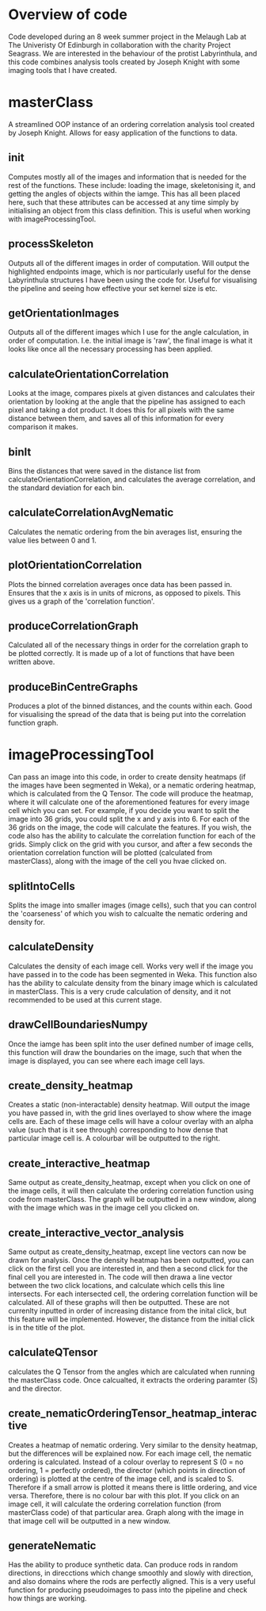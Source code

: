 # Overview of code

Code developed during an 8 week summer project in the Melaugh Lab at The Univeristy Of Edinburgh in collaboration with the charity Project Seagrass. 
We are interested in the behaviour of the protist Labyrinthula, and this code combines analysis tools created by Joseph Knight with some imaging tools that I have created.

# **masterClass**

A streamlined OOP instance of an ordering correlation analysis tool created by Joseph Knight. Allows for easy application of the functions to data.

  ## __init__

  Computes mostly all of the images and information that is needed for the rest of the functions. These include: loading the image, skeletonising it, and getting the angles of objects within the iamge. This has all been placed here, such that these attributes can be accessed at any time simply by initialising an object from this class definition. This is useful when working with imageProcessingTool.

  ## processSkeleton

  Outputs all of the different images in order of computation. Will output the highlighted endpoints image, which is nor particularly useful for the dense Labyrinthula structures I have been using the code for. Useful for visualising the pipeline and seeing how effective your set kernel size is etc.

  ## getOrientationImages

  Outputs all of the different images which I use for the angle calculation, in order of computation. I.e. the initial image is 'raw', the final image is what it looks like once all the necessary processing has been applied.

  ## calculateOrientationCorrelation

  Looks at the image, compares pixels at given distances and calculates their orientation by looking at the angle that the pipeline has assigned to each pixel and taking a dot product. It does this for all pixels with the same distance between them, and saves all of this information for every comparison it makes. 

  ## binIt

  Bins the distances that were saved in the distance list from calculateOrientationCorrelation, and calculates the average correlation, and the standard deviation for each bin. 

  ## calculateCorrelationAvgNematic

  Calculates the nematic ordering from the bin averages list, ensuring the value lies between 0 and 1.

  ## plotOrientationCorrelation

  Plots the binned correlation averages once data has been passed in. Ensures that the x axis is in units of microns, as opposed to pixels. This gives us a graph of the 'correlation function'.

  ## produceCorrelationGraph

  Calculated all of the necessary things in order for the correlation graph to be plotted correctly. It is made up of a lot of functions that have been written above.

  ## produceBinCentreGraphs

  Produces a plot of the binned distances, and the counts within each. Good for visualising the spread of the data that is being put into the correlation function graph.

# imageProcessingTool

Can pass an image into this code, in order to create density heatmaps (if the images have been segmented in Weka), or a nematic ordering heatmap, which is calculated from the Q Tensor. The code will produce the heatmap, where it will calculate one of the aforementioned features for every image cell which you can set. For example, if you decide you want to split the image into 36 grids, you could split the x and y axis into 6. For each of the 36 grids on the image, the code will calculate the features. If you wish, the code also has the ability to calculate the correlation function for each of the grids. Simply click on the grid with you cursor, and after a few seconds the orientation correlation function will be plotted (calculated from masterClass), along with the image of the cell you hvae clicked on.

  ## splitIntoCells

  Splits the image into smaller images (image cells), such that you can control the 'coarseness' of which you wish to calcualte the nematic ordering and density for. 

  ## calculateDensity

  Calculates the density of each image cell. Works very well if the image you have passed in to the code has been segmented in Weka. This function also has the ability to calculate density from the binary image which is calculated in masterClass. This is a very crude calculation of density, and it not recommended to be used at this current stage.

  ## drawCellBoundariesNumpy

  Once the iamge has been split into the user defined number of image cells, this function will draw the boundaries on the image, such that when the image is displayed, you can see where each image cell lays. 

  ## create_density_heatmap

  Creates a static (non-interactable) density heatmap. Will output the image you have passed in, with the grid lines overlayed to show where the image cells are. Each of these image cells will have a colour overlay with an alpha value (such that is it see through) corresponding to how dense that particular image cell is. A colourbar will be outputted to the right. 

  ## create_interactive_heatmap

  Same output as create_density_heatmap, except when you click on one of the image cells, it will then calculate the ordering correlation function using code from masterClass. The graph will be outputted in a new window, along with the image which was in the image cell you clicked on.

  ## create_interactive_vector_analysis

  Same output as create_density_heatmap, except line vectors can now be drawn for analysis. Once the density heatmap has been outputted, you can click on the first cell you are interested in, and then a second click for the final cell you are interested in. The code will then drawa a line vector between the two click locations, and calculate which cells this line intersects. For each intersected cell, the ordering correlation function will be calculated. All of these graphs will then be outputted. These are not currenlty inputted in order of increasing distance from the inital click, but this feature will be implemented. However, the distance from the initial click is in the title of the plot.

  ## calculateQTensor

  calculates the Q Tensor from the angles which are calculated when running the masterClass code. Once calcualted, it extracts the ordering paramter (S) and the director.

  ## create_nematicOrderingTensor_heatmap_interactive

  Creates a heatmap of nematic ordering. Very similar to the density heatmap, but the differences will be explained now. For each image cell, the nematic ordering is calculated. Instead of a colour overlay to represent S (0 = no ordering, 1 = perfectly ordered), the director (which points in direction of ordering) is plotted at the centre of the image cell, and is scaled to S. Therefore if a small arrow is plotted it means there is little ordering, and vice versa. Therefore, there is no colour bar with this plot. If you click on an image cell, it will calculate the ordering correlation function (from masterClass code) of that particular area. Graph along with the image in that image cell will be outputted in a new window. 

  ## generateNematic

  Has the ability to produce synthetic data. Can produce rods in random directions, in direcctions which change smoothly and slowly with direction, and also domains where the rods are perfectly aligned. This is a very useful function for producing pseudoimages to pass into the pipeline and check how things are working. 
  




  

